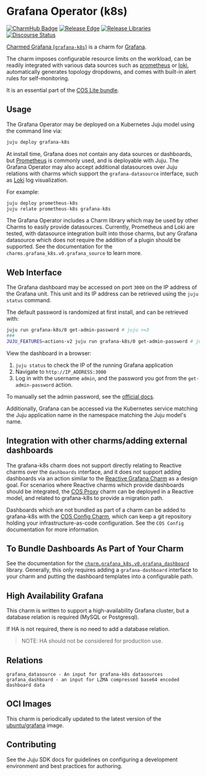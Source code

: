 # Grafana Operator (k8s)
[![CharmHub Badge](https://charmhub.io/grafana-k8s/badge.svg)](https://charmhub.io/grafana-k8s)
[![Release Edge](https://github.com/canonical/grafana-k8s-operator/actions/workflows/release-edge.yaml/badge.svg)](https://github.com/canonical/grafana-k8s-operator/actions/workflows/release-edge.yaml)
[![Release Libraries](https://github.com/canonical/grafana-k8s-operator/actions/workflows/release-libs.yaml/badge.svg)](https://github.com/canonical/grafana-k8s-operator/actions/workflows/release-libs.yaml)
[![Discourse Status](https://img.shields.io/discourse/status?server=https%3A%2F%2Fdiscourse.charmhub.io&style=flat&label=CharmHub%20Discourse)](https://discourse.charmhub.io)

[Charmed Grafana (`grafana-k8s`)][Grafana operator] is a charm for
[Grafana].

The charm imposes configurable resource limits on the workload, can be readily
integrated with various data sources such as [prometheus][Prometheus operator]
or [loki][Loki operator], automatically generates topology dropdowns, and comes
with built-in alert rules for self-monitoring.

It is an essential part of the [COS Lite bundle].

[Grafana operator]: https://charmhub.io/grafana-k8s
[Grafana]: https://grafana.com/grafana/
[Loki operator]: https://charmhub.io/loki-k8s
[Prometheus operator]: https://charmhub.io/prometheus-k8s
[COS Lite bundle]: https://charmhub.io/cos-lite


## Usage

The Grafana Operator may be deployed on a Kubernetes Juju model using the
command line via:
```bash
juju deploy grafana-k8s
```

At install time, Grafana does not contain any data sources or dashboards, but
[Prometheus](https://charmhub.io/prometheus-k8s) is commonly used, and is
deployable with Juju. The Grafana Operator may also accept additional
datasources over Juju relations with charms which support the
`grafana-datasource` interface, such as [Loki](https://charmhub.io/loki-k8s)
log visualization.

For example:
```bash
juju deploy prometheus-k8s
juju relate prometheus-k8s grafana-k8s
```

The Grafana Operator includes a Charm library which may be used by other Charms
to easily provide datasources. Currently, Prometheus and Loki are tested, with
datasource integration built into those charms, but any Grafana datasource
which does not require the addition of a plugin should be supported. See the
documentation for the `charms.grafana_k8s.v0.grafana_source` to learn more.

## Web Interface

The Grafana dashboard may be accessed on port `3000` on the IP address of the
Grafana unit.
This unit and its IP address can be retrieved using the `juju status` command.

The default password is randomized at first install, and can be retrieved with:

```bash
juju run grafana-k8s/0 get-admin-password # juju >=3
###
JUJU_FEATURES=actions-v2 juju run grafana-k8s/0 get-admin-password # juju 2
```

View the dashboard in a browser:
1. `juju status` to check the IP of the running Grafana application
2. Navigate to `http://IP_ADDRESS:3000`
3. Log in with the username `admin`, and the password you got from the
   `get-admin-password` action.

To manually set the admin password, see the
[official docs](https://grafana.com/docs/grafana/latest/administration/cli/#reset-admin-password).

Additionally, Grafana can be accessed via the Kubernetes service matching the
Juju application name in the namespace matching the Juju model's name.

## Integration with other charms/adding external dashboards

The grafana-k8s charm does not support directly relating to Reactive charms
over the `dashboards` interface, and it does not support adding dashboards via
an action similar to the [Reactive Grafana Charm](https://charmhub.io/grafana)
as a design goal. For scenarios where Reactive charms which provide dashboards
should be integrated, the [COS Proxy](https://charmhub.io/cos-proxy) charm can
be deployed in a Reactive model, and related to grafana-k8s to provide a
migration path.

Dashboards which are not bundled as part of a charm can be added to grafana-k8s
with the [COS Config Charm](https://charmhub.io/cos-configuration-k8s), which
can keep a git repository holding your infrastructure-as-code configuration.
See the `COS Config` documentation for more information.

## To Bundle Dashboards As Part of Your Charm

See the documentation for the
[`charm.grafana_k8s.v0.grafana_dashboard`](https://charmhub.io/grafana-k8s/libraries/grafana_dashboard)
library. Generally, this only requires adding a `grafana-dashboard` interface
to your charm and putting the dashboard templates into a configurable path.

## High Availability Grafana

This charm is written to support a high-availability Grafana cluster, but a
database relation is required (MySQL or Postgresql).

If HA is not required, there is no need to add a database relation.

> NOTE: HA should not be considered for production use.

## Relations

```
grafana_datasource - An input for grafana-k8s datasources
grafana_dashboard - an input for LZMA compressed base64 encoded dashboard data
```

## OCI Images

This charm is periodically updated to the latest version of the
[ubuntu/grafana](https://hub.docker.com/r/ubuntu/grafana) image.

## Contributing

See the Juju SDK docs for guidelines on configuring a development environment
and best practices for authoring.
